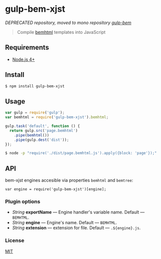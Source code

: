 # gulp-bem-xjst

*DEPRECATED repository, moved to mono repository [gulp-bem](https://github.com/bem/gulp-bem/tree/master/packages/gulp-bem-xjst)*

> Compile [bemhtml](http://en.bem.info/technology/bemhtml/v2/reference/) templates into JavaScript

## Requirements

* [Node.js 4+](https://nodejs.org/en/)

## Install

```sh
$ npm install gulp-bem-xjst
```

## Usage

```js
var gulp = require('gulp');
var bemhtml = require('gulp-bem-xjst').bemhtml;

gulp.task('default', function () {
  return gulp.src('page.bemhtml')
    .pipe(bemhtml())
    .pipe(gulp.dest('dist'));
});
```

```sh
$ node -p "require('./dist/page.bemhtml.js').apply({block: 'page'});"
```

## API

bem-xjst engines accesible via properties `bemhtml` and `bemtree`:
```
var engine = require('gulp-bem-xjst')[engine];
```

### Plugin options

* *String* **exportName** — Engine handler's variable name. Default — `BEMHTML`.
* *String* **engine** — Engine's name. Default — `BEMHTML`.
* *String* **extension** — extension for file. Default — `.${engine}.js`.

### License

[MIT](./LICENSE)
